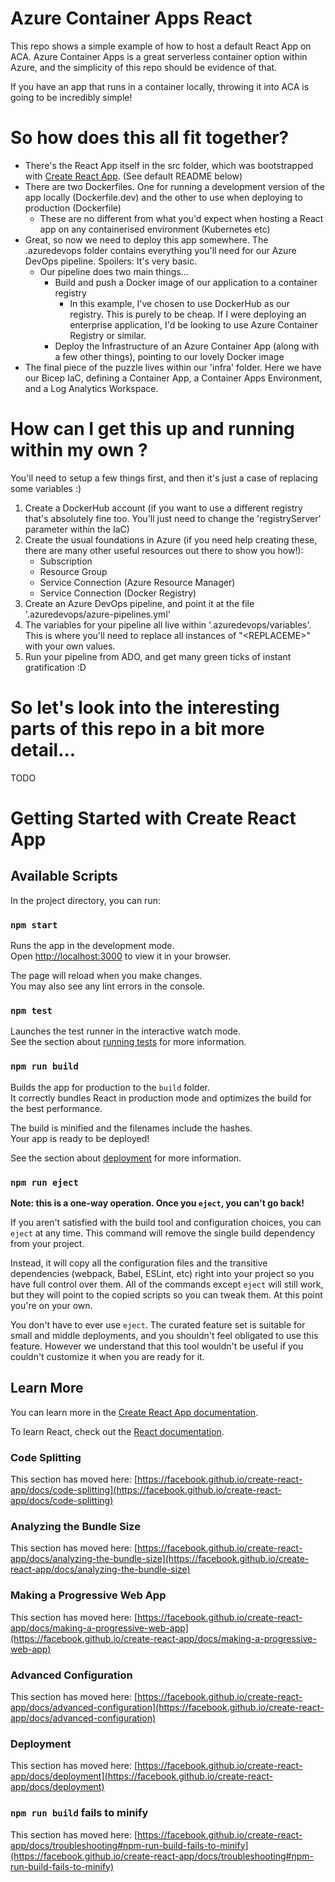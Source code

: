 # Azure Container Apps React
This repo shows a simple example of how to host a default React App on ACA. Azure Container Apps is a great serverless container option within Azure, and the simplicity of this repo should be evidence of that.

If you have an app that runs in a container locally, throwing it into ACA is going to be incredibly simple!

# So how does this all fit together?
- There's the React App itself in the src folder, which was bootstrapped with [Create React App](https://github.com/facebook/create-react-app). (See default README below)
- There are two Dockerfiles. One for running a development version of the app locally (Dockerfile.dev) and the other to use when deploying to production (Dockerfile)
    - These are no different from what you'd expect when hosting a React app on any containerised environment (Kubernetes etc)
- Great, so now we need to deploy this app somewhere. The .azuredevops folder contains everything you'll need for our Azure DevOps pipeline. Spoilers: It's very basic.
    - Our pipeline does two main things...
        - Build and push a Docker image of our application to a container registry
            - In this example, I've chosen to use DockerHub as our registry. This is purely to be cheap. If I were deploying an enterprise application, I'd be looking to use Azure Container Registry or similar.
        - Deploy the Infrastructure of an Azure Container App (along with a few other things), pointing to our lovely Docker image
- The final piece of the puzzle lives within our 'infra' folder. Here we have our Bicep IaC, defining a Container App, a Container Apps Environment, and a Log Analytics Workspace.

# How can I get this up and running within my own ?
You'll need to setup a few things first, and then it's just a case of replacing some variables :)
1. Create a DockerHub account (if you want to use a different registry that's absolutely fine too. You'll just need to change the 'registryServer' parameter within the IaC)
2. Create the usual foundations in Azure (if you need help creating these, there are many other useful resources out there to show you how!):
    - Subscription
    - Resource Group
    - Service Connection (Azure Resource Manager)
    - Service Connection (Docker Registry)
3. Create an Azure DevOps pipeline, and point it at the file '.azuredevops/azure-pipelines.yml'
4. The variables for your pipeline all live within '.azuredevops/variables'. This is where you'll need to replace all instances of "\<REPLACEME\>" with your own values.
5. Run your pipeline from ADO, and get many green ticks of instant gratification :D

# So let's look into the interesting parts of this repo in a bit more detail...
TODO

# Getting Started with Create React App

## Available Scripts

In the project directory, you can run:

### `npm start`

Runs the app in the development mode.\
Open [http://localhost:3000](http://localhost:3000) to view it in your browser.

The page will reload when you make changes.\
You may also see any lint errors in the console.

### `npm test`

Launches the test runner in the interactive watch mode.\
See the section about [running tests](https://facebook.github.io/create-react-app/docs/running-tests) for more information.

### `npm run build`

Builds the app for production to the `build` folder.\
It correctly bundles React in production mode and optimizes the build for the best performance.

The build is minified and the filenames include the hashes.\
Your app is ready to be deployed!

See the section about [deployment](https://facebook.github.io/create-react-app/docs/deployment) for more information.

### `npm run eject`

**Note: this is a one-way operation. Once you `eject`, you can't go back!**

If you aren't satisfied with the build tool and configuration choices, you can `eject` at any time. This command will remove the single build dependency from your project.

Instead, it will copy all the configuration files and the transitive dependencies (webpack, Babel, ESLint, etc) right into your project so you have full control over them. All of the commands except `eject` will still work, but they will point to the copied scripts so you can tweak them. At this point you're on your own.

You don't have to ever use `eject`. The curated feature set is suitable for small and middle deployments, and you shouldn't feel obligated to use this feature. However we understand that this tool wouldn't be useful if you couldn't customize it when you are ready for it.

## Learn More

You can learn more in the [Create React App documentation](https://facebook.github.io/create-react-app/docs/getting-started).

To learn React, check out the [React documentation](https://reactjs.org/).

### Code Splitting

This section has moved here: [https://facebook.github.io/create-react-app/docs/code-splitting](https://facebook.github.io/create-react-app/docs/code-splitting)

### Analyzing the Bundle Size

This section has moved here: [https://facebook.github.io/create-react-app/docs/analyzing-the-bundle-size](https://facebook.github.io/create-react-app/docs/analyzing-the-bundle-size)

### Making a Progressive Web App

This section has moved here: [https://facebook.github.io/create-react-app/docs/making-a-progressive-web-app](https://facebook.github.io/create-react-app/docs/making-a-progressive-web-app)

### Advanced Configuration

This section has moved here: [https://facebook.github.io/create-react-app/docs/advanced-configuration](https://facebook.github.io/create-react-app/docs/advanced-configuration)

### Deployment

This section has moved here: [https://facebook.github.io/create-react-app/docs/deployment](https://facebook.github.io/create-react-app/docs/deployment)

### `npm run build` fails to minify

This section has moved here: [https://facebook.github.io/create-react-app/docs/troubleshooting#npm-run-build-fails-to-minify](https://facebook.github.io/create-react-app/docs/troubleshooting#npm-run-build-fails-to-minify)
